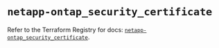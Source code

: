 # `netapp-ontap_security_certificate`

Refer to the Terraform Registry for docs: [`netapp-ontap_security_certificate`](https://registry.terraform.io/providers/netapp/netapp-ontap/2.3.0/docs/resources/security_certificate).
